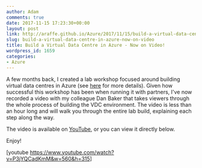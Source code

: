 ```yaml
---
author: Adam
comments: true
date: 2017-11-15 17:23:30+00:00
layout: post
link: http://araffe.github.io/Azure/2017/11/15/build-a-virtual-data-centre-in-azure-now-on-video/
slug: build-a-virtual-data-centre-in-azure-now-on-video
title: Build a Virtual Data Centre in Azure - Now on Video!
wordpress_id: 1659
categories:
- Azure
---
```


A few months back, I created a lab workshop focused around building virtual data centres in Azure (see [here](http://adamraffe.com/2017/09/05/check-out-my-azure-virtual-data-centre-lab/) for more details). Given how successful this workshop has been when running it with partners, I've now recorded a video with my colleague Dan Baker that takes viewers through the whole process of building the VDC environment. The video is less than an hour long and will walk you through the entire lab build, explaining each step along the way.

The video is available on [YouTube](https://youtu.be/P3jYQCadKmM), or you can view it directly below.

Enjoy!

[youtube https://www.youtube.com/watch?v=P3jYQCadKmM&w=560&h=315]
